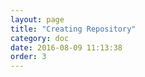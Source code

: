 ```yaml
---
layout: page
title: "Creating Repository"
category: doc
date: 2016-08-09 11:13:38
order: 3
---
```



